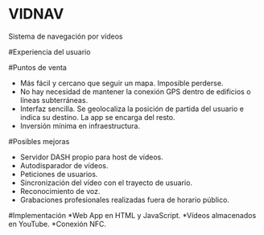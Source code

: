 # VIDNAV
Sistema de navegación por vídeos

#Experiencia del usuario

#Puntos de venta
* Más fácil y cercano que seguir un mapa. Imposible perderse.
* No hay necesidad de mantener la conexión GPS dentro de edificios o líneas subterráneas.
* Interfaz sencilla. Se geolocaliza la posición de partida del usuario e indica su destino. La app se encarga del resto.
* Inversión mínima en infraestructura.

#Posibles mejoras
* Servidor DASH propio para host de vídeos.
* Autodisparador de vídeos.
* Peticiones de usuarios.
* Sincronización del vídeo con el trayecto de usuario.
* Reconocimiento de voz.
* Grabaciones profesionales realizadas fuera de horario público.

#Implementación
*Web App en HTML y JavaScript.
*Vídeos almacenados en YouTube.
*Conexión NFC.
